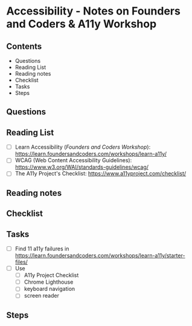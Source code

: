 # Accessibility - Notes on Founders and Coders & A11y Workshop

## Contents
- Questions
- Reading List
- Reading notes
- Checklist
- Tasks
- Steps

## Questions



## Reading List

- [ ] Learn Accessibility (*Founders and Coders Workshop*): <https://learn.foundersandcoders.com/workshops/learn-a11y/>
- [ ] WCAG (Web Content Accessibility Guidelines): <https://www.w3.org/WAI/standards-guidelines/wcag/>
- [ ] The A11y Project's Checklist: <https://www.a11yproject.com/checklist/>

## Reading notes



## Checklist



## Tasks

- [ ] Find 11 a11y failures in <https://learn.foundersandcoders.com/workshops/learn-a11y/starter-files/>
- [ ] Use
    - [ ] A11y Project Checklist
    - [ ] Chrome Lighthouse
    - [ ] keyboard navigation
    - [ ] screen reader

## Steps



